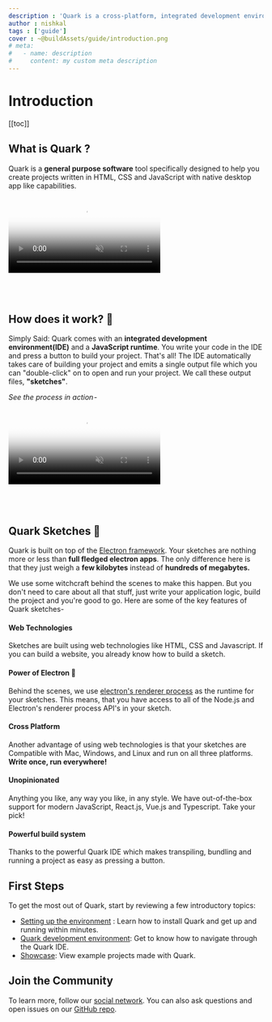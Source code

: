 ```yaml
---
description : 'Quark is a cross-platform, integrated development environment for rapidly building - functional , prototypal projects, written in HTML, CSS and JavaScript with native desktop app like capabilities.'
author : nishkal
tags : ['guide']
cover : ~@buildAssets/guide/introduction.png
# meta:
#   - name: description
#     content: my custom meta description
---
```


# Introduction

[[toc]]

## What is Quark ?
Quark is a __general purpose software__ tool specifically designed to help you create projects written in HTML, CSS and JavaScript with native desktop app like capabilities.

<video muted autoplay loop style="max-width:100%; height:auto" name="media" poster="~@buildAssets/guide/hello-world-intro.png" crossOrigin="anonymous">
  <source src="~@buildAssets/guide/hello-world-intro.mp4" type="video/mp4">
  Your browser does not support the video tag.
</video> 

<div style="padding-top:50px"></div>

## How does it work? 🤯
<!-- Simply Said: Quark comes with an __integrated development environment(IDE)__ and a __JavaScript runtime__. You write your code in the IDE and press a button to build your project. That's all! The IDE automatically takes care of transpiling and bundling your project and emits a single output file which you can "double-click" on to open and run your project. We call these output files, __"sketches"__. -->
Simply Said: Quark comes with an __integrated development environment(IDE)__ and a __JavaScript runtime__. You write your code in the IDE and press a button to build your project. That's all! The IDE automatically takes care of building your project and emits a single output file which you can "double-click" on to open and run your project. We call these output files, __"sketches"__.


_See the process in action -_

<video muted autoplay loop style="max-width:100%; height:auto" name="media" poster="~@buildAssets/getting-started/project-start-demo.jpg" crossOrigin="anonymous">
  <source src="~@buildAssets/getting-started/project-start-demo.mp4" type="video/mp4">
  Your browser does not support the video tag.
</video> 

<div style="padding-top:50px"></div>

## Quark Sketches 🎨
Quark is built on top of the [Electron framework](https://electronjs.org). Your sketches are nothing more or less than __full fledged electron apps__. The only difference here is that they just weigh a __few kilobytes__ instead of __hundreds of megabytes.__

We use some witchcraft behind the scenes to make this happen. But you don't need to care about all that stuff, just write your application logic, build the project and you're good to go. Here are some of the key features of Quark sketches-

#### Web Technologies
Sketches are built using web technologies like HTML, CSS and Javascript. If you can build a website, you already know how to build a sketch.

#### Power of Electron 💪
Behind the scenes, we use [electron's renderer process](https://electronjs.org/docs/tutorial/application-architecture) as the runtime for your sketches. This means, that you have access to all of the Node.js and Electron's renderer process API's in your sketch.

#### Cross Platform
Another advantage of using web technologies is that your sketches are Compatible with Mac, Windows, and Linux and run on all three platforms. __Write once, run everywhere!__

#### Unopinionated
Anything you like, any way you like, in any style. We have out-of-the-box support for modern JavaScript, React.js, Vue.js and Typescript. Take your pick!

#### Powerful build system
Thanks to the powerful Quark IDE which makes transpiling, bundling and running a project as easy as pressing a button.


<!-- 
#### Small in size
Since every sketch is essentially some bundled javascript code, they are very small in size, usually varying from a few kilobytes to a few megabytes. -->

<!-- Under the hood, Quark achieves this functionality by combining several set of tools in one single package and abstracting away the complexity to setup an environment for every single time you start a new project. -->

<!-- ## Quark development environment.
Quark applications are built using it's __integrated development environment__ that, at the very least, include a text editor and a code compiler. It enables the creation of applications within a carefully designed set of constraints. 

Some of the [features](/guide/quark-ide.md) of Quark IDE include - smart auto completion, "go to definition", find and replace,typescript support, built in package manager and code compiler. -->

<!-- ## Goals

#### Rapid application development
Projects build with Quark should be easy, quick to setup and share.

#### Cross-platform
Projects build with Quark should run on all platforms such as Windows, Linux and Mac, sharing the same code base.

#### Simplicity
Quark is built with simplicity in mind, so that creating projects with Quark is enjoyable, easy to learn, and accessible to just about anyone with basic programming skills. -->


<!--  -->

<!-- ## Releases
Quark releases frequently. We release when there are significant bug fixes, new APIs or are updating versions of Electron or Node.js. -->

<!-- ## Versioning
Once Quark releases in beta phase, it will follow [semver](https://semver.org/). Before that no gurantees are made that the API will be changed in a backwards compatible way. -->

## First Steps
To get the most out of Quark, start by reviewing a few introductory topics:
* [Setting up the environment](/guide/setup.md) : Learn how to install Quark and get up and running within minutes.
* [Quark development environment](/guide/quark-ide.md): Get to know how to navigate through the Quark IDE.
* [Showcase](/guide/showcase.md): View example projects made with Quark.



## Join the Community
To learn more, follow our [social network](https://social.quarkjs.io). You can also ask questions and open issues on our [GitHub repo](https://github.com/Nishkalkashyap/Quark-docs).


<!-- Android Studio is the official integrated development environment for Google's Android operating system, built on JetBrains' IntelliJ IDEA software and designed specifically for Android development. It is available for download on Windows, macOS and Linux based operating systems. -->
